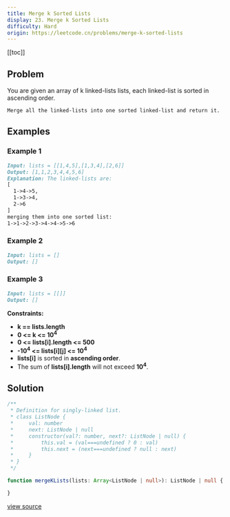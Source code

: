 ```yaml
---
title: Merge k Sorted Lists
display: 23. Merge k Sorted Lists
difficulty: Hard
origin: https://leetcode.cn/problems/merge-k-sorted-lists
---
```


[[toc]]

## Problem

You are given an array of k linked-lists lists, each linked-list is sorted in ascending order.

`Merge all the linked-lists into one sorted linked-list and return it.`

## Examples

### Example 1

```md
Input: lists = [[1,4,5],[1,3,4],[2,6]]
Output: [1,1,2,3,4,4,5,6]
Explanation: The linked-lists are:
[
  1->4->5,
  1->3->4,
  2->6
]
merging them into one sorted list:
1->1->2->3->4->4->5->6
```

### Example 2

```md
Input: lists = []
Output: []
```

### Example 3

```md
Input: lists = [[]]
Output: []
```

**Constraints:**

- **k == lists.length**
- **0 <= k <= 10<sup>4</sup>**
- **0 <= lists[i].length <= 500**
- **-10<sup>4</sup> <= lists[i][j] <= 10<sup>4</sup>**
- **lists[i]** is sorted in **ascending order**.
- The sum of **lists[i].length** will not exceed **10<sup>4</sup>**.

## Solution

```ts
/**
 * Definition for singly-linked list.
 * class ListNode {
 *     val: number
 *     next: ListNode | null
 *     constructor(val?: number, next?: ListNode | null) {
 *         this.val = (val===undefined ? 0 : val)
 *         this.next = (next===undefined ? null : next)
 *     }
 * }
 */

function mergeKLists(lists: Array<ListNode | null>): ListNode | null {

}
```

[view source](https://leetcode.cn/problems/merge-k-sorted-lists)
